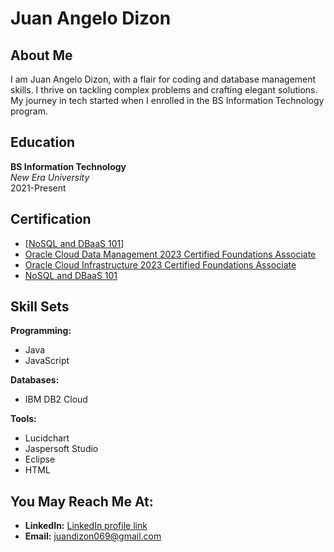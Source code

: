 # Juan Angelo Dizon

## About Me
I am Juan Angelo Dizon, with a flair for coding and database management skills. I thrive on tackling complex problems and crafting elegant solutions. My journey in tech started when I enrolled in the BS Information Technology program.

## Education
**BS Information Technology**  
_New Era University_  
2021-Present

## Certification
- [[NoSQL and DBaaS 101](https://catalog-education.oracle.com/pls/certview/sharebadge?id=DCCAB440FB249FDCA440C0EDA4D9BA6387AD621964D0CD29D057481DECE40EB0&fbclid=IwZXh0bgNhZW0CMTEAAR0CT9iBQTW2Bm0OiILYjsISBrzg3_ZEgVfFYRtYVqQyRAMyOdKBfg_cG8w_aem_AWwICXPMrPJXgsdLMggzdZ7ErQSd0tAEJBK9eu19abIvg2DT1H3yiOveirn_tmW5eO1WdTusVkqtgJPOveNktFCx)]
- [Oracle Cloud Data Management 2023 Certified Foundations Associate](https://catalog-education.oracle.com/pls/certview/sharebadge?id=6F9D34E31DD0091937CFB3BB0AD5FC4FCFA6B8BC20D9107322CCD802E5D30F1A&fbclid=IwZXh0bgNhZW0CMTEAAR0FKTPI6zXhw-rtUAjogg5IdfnPGpNZFNkDMXKOPS2o2TZknk4UvjvvB9o_aem_AWxHjewGEeXp-LwjrrMIfNT-miGgVMdsMyPqjlbB7FATgxwXC3BfWSXl4-9SMFdH2W64PIjMo5R-UJA0-QKp7hmi)
- [Oracle Cloud Infrastructure 2023 Certified Foundations Associate]([https://www.example.com/oracle-cloud-infrastructure-2023](https://courses.cognitiveclass.ai/certificates/639b4d6eee0f4d1683e5f497dbc7f1a5))
- [NoSQL and DBaaS 101]([https://courses.cognitiveclass.ai/certificates/d55ccec52a8d453894b065990b2acd58])
## Skill Sets 
**Programming:**  
- Java
- JavaScript

**Databases:**  
- IBM DB2 Cloud

**Tools:**  
- Lucidchart
- Jaspersoft Studio
- Eclipse
- HTML

## You May Reach Me At:
- **LinkedIn:** [LinkedIn profile link]([https://www.linkedin.com/in/yourprofile](https://www.linkedin.com/in/juan-angelo-g-dizon-78417b30b/))
- **Email:** juandizon069@gmail.com
